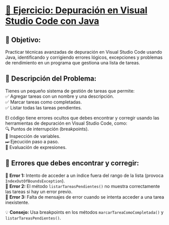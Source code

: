 # [📝 Ejercicio: Depuración en Visual Studio Code con Java](src/App.java)

## 🎯 Objetivo:
Practicar técnicas avanzadas de depuración en Visual Studio Code usando Java, identificando y corrigiendo errores lógicos, excepciones y problemas de rendimiento en un programa que gestiona una lista de tareas.  

## 📌 Descripción del Problema:
Tienes un pequeño sistema de gestión de tareas que permite:  
✅ Agregar tareas con un nombre y una descripción.  
✅ Marcar tareas como completadas.  
✅ Listar todas las tareas pendientes.  

El código tiene errores ocultos que debes encontrar y corregir usando las herramientas de depuración en Visual Studio Code, como:  
🔍 Puntos de interrupción (breakpoints).  
🔄 Inspección de variables.  
⏭ Ejecución paso a paso.  
🎯 Evaluación de expresiones.  

## 🛑 Errores que debes encontrar y corregir:
🔴 **Error 1:** Intento de acceder a un índice fuera del rango de la lista (provoca `IndexOutOfBoundsException`).  
🔴 **Error 2:** El método `listarTareasPendientes()` no muestra correctamente las tareas si hay un error previo.  
🔴 **Error 3:** Falta de mensajes de error cuando se intenta acceder a una tarea inexistente.  

💡 **Consejo:** Usa breakpoints en los métodos `marcarTareaComoCompletada()` y `listarTareasPendientes()`.  
